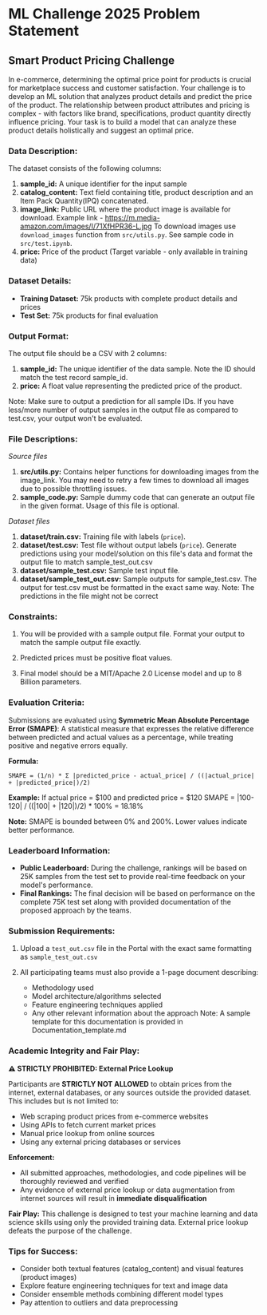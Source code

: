 # ML Challenge 2025 Problem Statement

## Smart Product Pricing Challenge

In e-commerce, determining the optimal price point for products is crucial for marketplace success and customer satisfaction. Your challenge is to develop an ML solution that analyzes product details and predict the price of the product. The relationship between product attributes and pricing is complex - with factors like brand, specifications, product quantity directly influence pricing. Your task is to build a model that can analyze these product details holistically and suggest an optimal price.

### Data Description:

The dataset consists of the following columns: 

1. **sample_id:** A unique identifier for the input sample
2. **catalog_content:** Text field containing title, product description and an Item Pack Quantity(IPQ) concatenated.
3. **image_link:** Public URL where the product image is available for download. 
   Example link - https://m.media-amazon.com/images/I/71XfHPR36-L.jpg
   To download images use `download_images` function from `src/utils.py`. See sample code in `src/test.ipynb`.
4. **price:** Price of the product (Target variable - only available in training data)

### Dataset Details:

- **Training Dataset:** 75k products with complete product details and prices
- **Test Set:** 75k products for final evaluation

### Output Format:

The output file should be a CSV with 2 columns:

1. **sample_id:** The unique identifier of the data sample. Note the ID should match the test record sample_id.
2. **price:** A float value representing the predicted price of the product.

Note: Make sure to output a prediction for all sample IDs. If you have less/more number of output samples in the output file as compared to test.csv, your output won't be evaluated.

### File Descriptions:

*Source files*

1. **src/utils.py:** Contains helper functions for downloading images from the image_link. You may need to retry a few times to download all images due to possible throttling issues.
2. **sample_code.py:** Sample dummy code that can generate an output file in the given format. Usage of this file is optional.

*Dataset files*

1. **dataset/train.csv:** Training file with labels (`price`).
2. **dataset/test.csv:** Test file without output labels (`price`). Generate predictions using your model/solution on this file's data and format the output file to match sample_test_out.csv
3. **dataset/sample_test.csv:** Sample test input file.
4. **dataset/sample_test_out.csv:** Sample outputs for sample_test.csv. The output for test.csv must be formatted in the exact same way. Note: The predictions in the file might not be correct

### Constraints:

1. You will be provided with a sample output file. Format your output to match the sample output file exactly. 

2. Predicted prices must be positive float values.

3. Final model should be a MIT/Apache 2.0 License model and up to 8 Billion parameters.

### Evaluation Criteria:

Submissions are evaluated using **Symmetric Mean Absolute Percentage Error (SMAPE)**: A statistical measure that expresses the relative difference between predicted and actual values as a percentage, while treating positive and negative errors equally.

**Formula:**
```
SMAPE = (1/n) * Σ |predicted_price - actual_price| / ((|actual_price| + |predicted_price|)/2)
```

**Example:** If actual price = $100 and predicted price = $120 
SMAPE = |100-120| / ((|100| + |120|)/2) * 100% = 18.18%

**Note:** SMAPE is bounded between 0% and 200%. Lower values indicate better performance.

### Leaderboard Information:

- **Public Leaderboard:** During the challenge, rankings will be based on 25K samples from the test set to provide real-time feedback on your model's performance.
- **Final Rankings:** The final decision will be based on performance on the complete 75K test set along with provided documentation of the proposed approach by the teams.

### Submission Requirements:

1. Upload a `test_out.csv` file in the Portal with the exact same formatting as `sample_test_out.csv`

2. All participating teams must also provide a 1-page document describing:
   - Methodology used
   - Model architecture/algorithms selected
   - Feature engineering techniques applied
   - Any other relevant information about the approach
   Note: A sample template for this documentation is provided in Documentation_template.md

### **Academic Integrity and Fair Play:**

**⚠️ STRICTLY PROHIBITED: External Price Lookup**

Participants are **STRICTLY NOT ALLOWED** to obtain prices from the internet, external databases, or any sources outside the provided dataset. This includes but is not limited to:
- Web scraping product prices from e-commerce websites
- Using APIs to fetch current market prices
- Manual price lookup from online sources
- Using any external pricing databases or services 

**Enforcement:**
- All submitted approaches, methodologies, and code pipelines will be thoroughly reviewed and verified
- Any evidence of external price lookup or data augmentation from internet sources will result in **immediate disqualification**

**Fair Play:** This challenge is designed to test your machine learning and data science skills using only the provided training data. External price lookup defeats the purpose of the challenge.


### Tips for Success:

- Consider both textual features (catalog_content) and visual features (product images)
- Explore feature engineering techniques for text and image data
- Consider ensemble methods combining different model types
- Pay attention to outliers and data preprocessing
